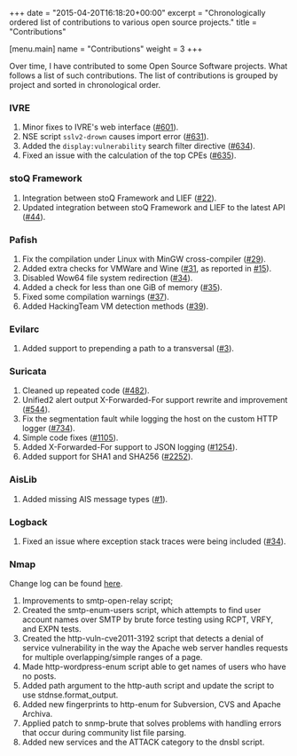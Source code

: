 +++
date = "2015-04-20T16:18:20+00:00"
excerpt = "Chronologically ordered list of contributions to various open source projects."
title = "Contributions"

[menu.main]
name = "Contributions"
weight = 3
+++

Over time, I have contributed to some Open Source Software projects. What follows a list of such contributions. The list of contributions is grouped by project and sorted in chronological order.

### IVRE

1. Minor fixes to IVRE's web interface ([#601][19]).
1. NSE script `sslv2-drown` causes import error ([#631][20]).
1. Added the `display:vulnerability` search filter directive ([#634][21]).
1. Fixed an issue with the calculation of the top CPEs ([#635][22]).

### stoQ Framework

1. Integration between stoQ Framework and LIEF ([#22][18]).
1. Updated integration between stoQ Framework and LIEF to the latest API ([#44][23]).

### Pafish

1. Fix the compilation under Linux with MinGW cross-compiler ([#29][1]).
1. Added extra checks for VMWare and Wine ([#31][2], as reported in [#15][3]).
1. Disabled Wow64 file system redirection ([#34][4]).
1. Added a check for less than one GiB of memory ([#35][5]).
1. Fixed some compilation warnings ([#37][6]).
1. Added HackingTeam VM detection methods ([#39][7]).

### Evilarc

1. Added support to prepending a path to a transversal ([#3][8]).

### Suricata

1. Cleaned up repeated code ([#482][9]).
1. Unified2 alert output X-Forwarded-For support rewrite and improvement ([#544][10]).
1. Fix the segmentation fault while logging the host on the custom HTTP logger ([#734][11]).
1. Simple code fixes ([#1105][12]).
1. Added X-Forwarded-For support to JSON logging ([#1254][13]).
1. Added support for SHA1 and SHA256 ([#2252][14]).

### AisLib

1. Added missing AIS message types ([#1][15]).

### Logback

1. Fixed an issue where exception stack traces were being included ([#34][16]).

### Nmap

Change log can be found [here][17].

1. Improvements to smtp-open-relay script;
1. Created the smtp-enum-users script, which attempts to find user account names over SMTP by brute force testing using RCPT, VRFY, and EXPN tests.
1. Created the http-vuln-cve2011-3192 script that detects a denial of service vulnerability in the way the Apache web server handles requests for multiple overlapping/simple ranges of a page.
1. Made http-wordpress-enum script able to get names of users who have no posts.
1. Added path argument to the http-auth script and update the script to use stdnse.format_output.
1. Added new fingerprints to http-enum for Subversion, CVS and Apache Archiva.
1. Applied patch to snmp-brute that solves problems with handling errors that occur during community list file parsing.
1. Added new services and the ATTACK category to the dnsbl script.

[1]: https://github.com/a0rtega/pafish/pull/29 "GitHub Pull Request"
[2]: https://github.com/a0rtega/pafish/pull/31 "GitHub Pull Request"
[3]: https://github.com/a0rtega/pafish/issues/15 "GitHub Issue"
[4]: https://github.com/a0rtega/pafish/pull/34 "GitHub Pull Request"
[5]: https://github.com/a0rtega/pafish/pull/35 "GitHub Pull Request"
[6]: https://github.com/a0rtega/pafish/pull/37 "GitHub Pull Request"
[7]: https://github.com/a0rtega/pafish/pull/39 "GitHub Pull Request"
[8]: https://github.com/ptoomey3/evilarc/pull/3 "GitHub Pull Request"
[9]: https://github.com/inliniac/suricata/pull/482 "GitHub Pull Request"
[10]: https://github.com/inliniac/suricata/pull/544 "GitHub Pull Request"
[11]: https://github.com/inliniac/suricata/pull/734 "GitHub Pull Request"
[12]: https://github.com/inliniac/suricata/pull/1105 "GitHub Pull Request"
[13]: https://github.com/inliniac/suricata/pull/1254 "GitHub Pull Request"
[14]: https://github.com/inliniac/suricata/pull/2252 "GitHub Pull Request"
[15]: https://github.com/dma-ais/AisLib/pull/1 "GitHub Pull Request"
[16]: https://github.com/tony19/logback-android/pull/34 "GitHub Pull Request"
[17]: http://nmap.org/changelog.html "Change Log"
[18]: https://github.com/PUNCH-Cyber/stoq-plugins-public/pull/22 "GitHub Pull Request"
[19]: https://github.com/cea-sec/ivre/pull/601 "GitHub Pull Request"
[20]: https://github.com/cea-sec/ivre/pull/631 "GitHub Pull Request"
[21]: https://github.com/cea-sec/ivre/pull/634 "GitHub Pull Request"
[22]: https://github.com/cea-sec/ivre/pull/635 "GitHub Pull Request"
[23]: https://github.com/PUNCH-Cyber/stoq-plugins-public/pull/44 "GitHub Pull Request"
